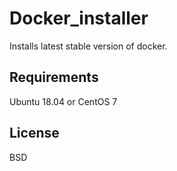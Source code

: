 Docker_installer
=========

Installs latest stable version of docker.

Requirements
-------

Ubuntu 18.04 or CentOS 7

License
-------

BSD

